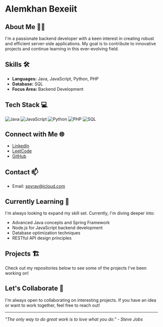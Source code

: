 # Alemkhan Bexeiit

## About Me 👨‍💻
I'm a passionate backend developer with a keen interest in creating robust and efficient server-side applications. 
My goal is to contribute to innovative projects and continue learning in this ever-evolving field.

## Skills 🛠️
- **Languages:** Java, JavaScript, Python, PHP
- **Database:** SQL
- **Focus Area:** Backend Development

## Tech Stack 💻
![Java](https://img.shields.io/badge/-Java-007396?style=flat-square&logo=java)
![JavaScript](https://img.shields.io/badge/-JavaScript-F7DF1E?style=flat-square&logo=javascript&logoColor=black)
![Python](https://img.shields.io/badge/-Python-3776AB?style=flat-square&logo=python&logoColor=white)
![PHP](https://img.shields.io/badge/-PHP-777BB4?style=flat-square&logo=php&logoColor=white)
![SQL](https://img.shields.io/badge/-SQL-4479A1?style=flat-square&logo=mysql&logoColor=white)

## Connect with Me 🌐
- [LinkedIn](https://www.linkedin.com/in/bexeiit)
- [LeetCode](https://leetcode.com/u/spyravv/)
- [GitHub](https://github.com/AlemkhanIT)

## Contact 📫
- Email: spyrav@icloud.com

## Currently Learning 🚀
I'm always looking to expand my skill set. Currently, I'm diving deeper into:
- Advanced Java concepts and Spring Framework
- Node.js for JavaScript backend development
- Database optimization techniques
- RESTful API design principles

## Projects 🏗️
Check out my repositories below to see some of the projects I've been working on!

## Let's Collaborate 🤝
I'm always open to collaborating on interesting projects. 
If you have an idea or want to work together, feel free to reach out!

---

*"The only way to do great work is to love what you do." - Steve Jobs*
